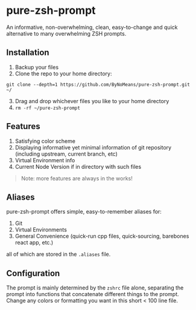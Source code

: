 # pure-zsh-prompt

An informative, non-overwhelming, clean, easy-to-change and quick alternative to many overwhelming ZSH prompts.

## Installation

1. Backup your files
2. Clone the repo to your home directory:
```
git clone --depth=1 https://github.com/ByNoMeans/pure-zsh-prompt.git ~/
```
3. Drag and drop whichever files you like to your home directory
4. `rm -rf ~/pure-zsh-prompt`

## Features

1. Satisfying color scheme
2. Displaying informative yet minimal information of git repository (including upstream, current branch, etc)
3. Virtual Environment info
4. Current Node Version if in directory with such files

> Note: more features are always in the works!

## Aliases

pure-zsh-prompt offers simple, easy-to-remember aliases for:

1. Git
2. Virtual Environments
3. General Convenience (quick-run cpp files, quick-sourcing, barebones react app, etc.)

all of which are stored in the `.aliases` file.

## Configuration

The prompt is mainly determined by the `zshrc` file alone, separating the prompt into functions that concatenate different things to the prompt. Change any colors or formatting you want in this short < 100 line file.
